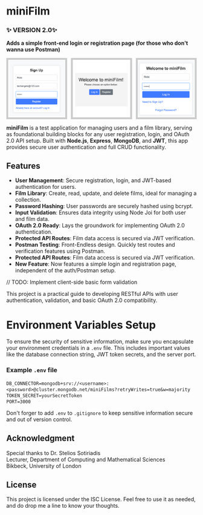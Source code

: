 # miniFilm

### :sparkles: VERSION 2.0:sparkles:
**Adds a simple front-end login or registration page (for those who don't wanna use Postman)**

<div style="display: flex; justify-content: center; gap: 10px;">
<img src="images/screenshot2.png" style="border: 5px solid #ccc; width: 30%;">
<img src="images/screenshot1.png" style="border: 5px solid #ccc; width: 30%;">
<img src="images/screenshot3.png" style="border: 5px solid #ccc; width: 30%;">
</div>

**miniFilm** is a test application for managing users and a film library, serving as foundational building blocks for any user registration, login, and OAuth 2.0 API setup. Built with **Node.js**, **Express**, **MongoDB**, and **JWT**, this app provides secure user authentication and full CRUD functionality.
## Features

- **User Management**: Secure registration, login, and JWT-based authentication for users.
- **Film Library**: Create, read, update, and delete films, ideal for managing a collection.
- **Password Hashing**: User passwords are securely hashed using bcrypt.
- **Input Validation**: Ensures data integrity using Node Joi for both user and film data.
- **OAuth 2.0 Ready**: Lays the groundwork for implementing OAuth 2.0 authentication.
- **Protected API Routes**: Film data access is secured via JWT verification.
- **Postman Testing**: Front-Endless design. Quickly test routes and verification features using Postman.
- **Protected API Routes**: Film data access is secured via JWT verification.
- **New Feature**: Now features a simple login and registration page, independent of the auth/Postman setup.

// TODO: Implement client-side basic form validation

This project is a practical guide to developing RESTful APIs with user authentication, validation, and basic OAuth 2.0 compatibility.
# Environment Variables Setup
To ensure the security of sensitive information, make sure you encapsulate your environment credentials in a `.env` file. This includes important values like the database connection string, JWT token secrets, and the server port.

### Example `.env` file

```plaintext
DB_CONNECTOR=mongodb+srv://<username>:<password>@cluster.mongodb.net/miniFilms?retryWrites=true&w=majority
TOKEN_SECRET=yourSecretToken
PORT=3000
```
Don't forger to add `.env` to `.gitignore` to keep sensitive information secure and out of version control.
## Acknowledgment
Special thanks to  Dr. Stelios Sotiriadis  
Lecturer, Department of Computing and Mathematical Sciences  
Bikbeck, University of London

## License

This project is licensed under the ISC License. Feel free to use it as needed, and do drop me a line to know your thoughts.

